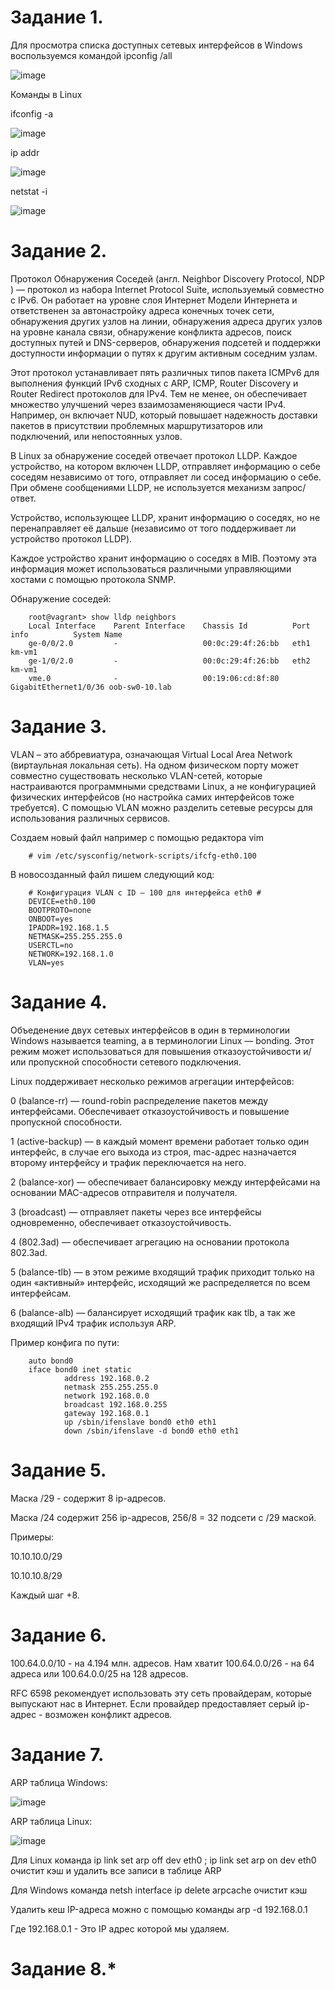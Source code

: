 Задание 1.
==================

Для просмотра списка доступных сетевых интерфейсов в Windows воспользуемся командой ipconfig /all

![image](https://user-images.githubusercontent.com/60341565/144191372-2a60bb1d-55b2-4e1f-be9f-cb9cd47284b3.png)

Команды в Linux 

ifconfig -a

![image](https://user-images.githubusercontent.com/60341565/144197474-216da021-59a8-48dc-9cd0-3b50f62cf85c.png)

ip addr

![image](https://user-images.githubusercontent.com/60341565/144197766-5a4b5d65-e8a7-4087-9ece-6452e8284a4e.png)

netstat -i

![image](https://user-images.githubusercontent.com/60341565/144197932-9ccb4f23-522e-4201-9170-1c179ec90102.png)

Задание 2.
=================

Протокол Обнаружения Соседей (англ. Neighbor Discovery Protocol, NDP ) — протокол из набора Internet Protocol Suite, используемый совместно с IPv6. Он работает на уровне слоя Интернет Модели Интернета  и ответственен за автонастройку адреса конечных точек сети, обнаружения других узлов на линии, обнаружения адреса других узлов на уровне канала связи, обнаружение конфликта адресов, поиск доступных путей и DNS-серверов, обнаружения подсетей и поддержки доступности информации о путях к другим активным соседним узлам.

Этот протокол устанавливает пять различных типов пакета ICMPv6 для выполнения функций IPv6 сходных с ARP, ICMP, Router Discovery и Router Redirect протоколов для IPv4. Тем не менее, он обеспечивает множество улучшений через взаимозаменяющиеся части IPv4. Например, он включает NUD, который повышает надежность доставки пакетов в присутствии проблемных маршрутизаторов или подключений, или непостоянных узлов.

В Linux за обнаружение соседей отвечает протокол LLDP. Каждое устройство, на котором включен LLDP, отправляет информацию о себе соседям независимо от того, отправляет ли сосед информацию о себе. При обмене сообщениями LLDP, не используется механизм запрос/ответ.

Устройство, использующее LLDP, хранит информацию о соседях, но не перенаправляет её дальше (независимо от того поддерживает ли устройство протокол LLDP).

Каждое устройство хранит информацию о соседях в MIB. Поэтому эта информация может использоваться различными управляющими хостами с помощью протокола SNMP.

Обнаружение соседей:

        root@vagrant> show lldp neighbors 
        Local Interface    Parent Interface    Chassis Id          Port info          System Name
        ge-0/0/2.0         -                   00:0c:29:4f:26:bb   eth1               km-vm1              
        ge-1/0/2.0         -                   00:0c:29:4f:26:bb   eth2               km-vm1              
        vme.0              -                   00:19:06:cd:8f:80   GigabitEthernet1/0/36 oob-sw0-10.lab

Задание 3.
====================

VLAN – это аббревиатура, означающая Virtual Local Area Network (виртаульная локальная сеть). На одном физическом порту может совместно существовать несколько VLAN-сетей, которые настраиваются программными средствами Linux, а не конфигурацией физических интерфейсов (но настройка самих интерфейсов тоже требуется). С помощью VLAN можно разделить сетевые ресурсы для использования различных сервисов.

Создаем новый файл например с помощью редактора vim

        # vim /etc/sysconfig/network-scripts/ifcfg-eth0.100

В новосозданный файл пишем следующий код:

        # Конфигурация VLAN с ID – 100 для интерфейса eth0 #
        DEVICE=eth0.100
        BOOTPROTO=none
        ONBOOT=yes
        IPADDR=192.168.1.5
        NETMASK=255.255.255.0
        USERCTL=no
        NETWORK=192.168.1.0
        VLAN=yes

Задание 4.
=====================

Объеденение двух сетевых интерфейсов в один в терминологии Windows называется teaming, а в терминологии Linux — bonding. Этот режим может использоваться для повышения отказоустойчивости и/или пропускной способности сетевого подключения.

Linux поддерживает несколько режимов агрегации интерфейсов:

0 (balance-rr) — round-robin распределение пакетов между интерфейсами. Обеспечивает отказоустойчивость и повышение пропускной способности.

1 (active-backup) — в каждый момент времени работает только один интерфейс, в случае его выхода из строя, mac-адрес назначается второму интерфейсу и трафик переключается на него.

2 (balance-xor) — обеспечивает балансировку между интерфейсами на основании MAC-адресов отправителя и получателя.

3 (broadcast) — отправляет пакеты через все интерфейсы одновременно, обеспечивает отказоустойчивость.

4 (802.3ad) — обеспечивает агрегацию на основании протокола 802.3ad.

5 (balance-tlb) — в этом режиме входящий трафик приходит только на один «активный» интерфейс, исходящий же распределяется по всем интерфейсам.

6 (balance-alb) — балансирует исходящий трафик как tlb, а так же входящий IPv4 трафик используя ARP.

Пример конфига по пути:

        auto bond0
        iface bond0 inet static
                address 192.168.0.2
                netmask 255.255.255.0
                network 192.168.0.0
                broadcast 192.168.0.255
                gateway 192.168.0.1
                up /sbin/ifenslave bond0 eth0 eth1
                down /sbin/ifenslave -d bond0 eth0 eth1

Задание 5.
=====================

Маска /29 - содержит 8 ip-адресов.

Маска /24 содержит 256 ip-адресов, 256/8 = 32 подсети с /29 маской.

Примеры: 

10.10.10.0/29

10.10.10.8/29

Каждый шаг +8.

Задание 6.
====================

100.64.0.0/10 - на 4.194 млн. адресов. Нам хватит 100.64.0.0/26 - на 64 адреса или 100.64.0.0/25 на 128 адресов.

RFC 6598 рекомендует использовать эту сеть провайдерам, которые выпускают нас в Интернет. Если провайдер предоставляет серый ip-адрес - возможен конфликт адресов.

Задание 7.
=====================

ARP таблица Windows:

![image](https://user-images.githubusercontent.com/60341565/144211078-5768f43a-cb2f-4fae-90db-237d79c10bc4.png)

ARP таблица Linux:

![image](https://user-images.githubusercontent.com/60341565/144211381-c32a2aa4-7916-45ed-8767-3e7f5c0ec14b.png)

Для Linux команда ip link set arp off dev eth0 ; ip link set arp on dev eth0 очистит кэш и удалить все записи в таблице ARP

Для Windows команда netsh interface ip delete arpcache очистит кэш

Удалить кеш IP-адреса можно с помощью команды arp -d 192.168.0.1

Где 192.168.0.1 - Это IP адрес которой мы удаляем.

Задание 8.*
=====================

